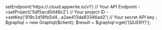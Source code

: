 <?php

use Appwrite\Client;
use Appwrite\Services\Graphql;

$client = new Client();

$client
    ->setEndpoint('https://<REGION>.cloud.appwrite.io/v1') // Your API Endpoint
    ->setProject('5df5acd0d48c2') // Your project ID
    ->setKey('919c2d18fb5d4...a2ae413da83346ad2') // Your secret API key
;

$graphql = new Graphql($client);

$result = $graphql->get('[QUERY]');